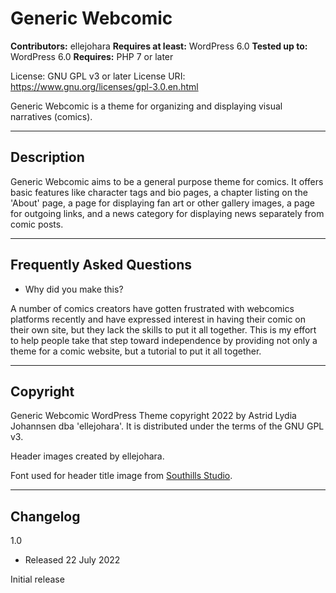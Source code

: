 # Generic Webcomic

**Contributors:** ellejohara
**Requires at least:** WordPress 6.0
**Tested up to:** WordPress 6.0
**Requires:** PHP 7 or later

License: GNU GPL v3 or later
License URI: https://www.gnu.org/licenses/gpl-3.0.en.html

Generic Webcomic is a theme for organizing and displaying visual narratives (comics).

---

## Description

Generic Webcomic aims to be a general purpose theme for comics. It offers basic features like character tags and bio pages, a chapter listing on the 'About' page, a page for displaying fan art or other gallery images, a page for outgoing links, and a news category for displaying news separately from comic posts.

---

## Frequently Asked Questions

- Why did you make this?

A number of comics creators have gotten frustrated with webcomics platforms recently and have expressed interest in having their comic on their own site, but they lack the skills to put it all together. This is my effort to help people take that step toward independence by providing not only a theme for a comic website, but a tutorial to put it all together.

---

## Copyright

Generic Webcomic WordPress Theme copyright 2022 by Astrid Lydia Johannsen dba 'ellejohara'. It is distributed under the terms of the GNU GPL v3.

Header images created by ellejohara.

Font used for header title image from [Southills Studio](https://www.southills.xyz/pankgang-font/).

---

## Changelog

1.0

- Released 22 July 2022

Initial release